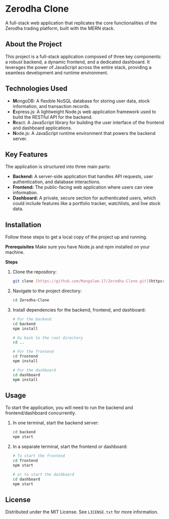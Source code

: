 # Zerodha Clone

A full-stack web application that replicates the core functionalities of the Zerodha trading platform, built with the MERN stack.

## About the Project

This project is a full-stack application composed of three key components: a robust backend, a dynamic frontend, and a dedicated dashboard. It leverages the power of JavaScript across the entire stack, providing a seamless development and runtime environment.

## Technologies Used

* **M**ongoDB: A flexible NoSQL database for storing user data, stock information, and transaction records.
* **E**xpress.js: A lightweight Node.js web application framework used to build the RESTful API for the backend.
* **R**eact: A JavaScript library for building the user interface of the frontend and dashboard applications.
* **N**ode.js: A JavaScript runtime environment that powers the backend server.

## Key Features

The application is structured into three main parts:

* **Backend:** A server-side application that handles API requests, user authentication, and database interactions.
* **Frontend:** The public-facing web application where users can view information.
* **Dashboard:** A private, secure section for authenticated users, which could include features like a portfolio tracker, watchlists, and live stock data.

## Installation
Follow these steps to get a local copy of the project up and running.

**Prerequisites**
Make sure you have Node.js and npm installed on your machine.

**Steps**

1.  Clone the repository:
    ```bash
    git clone [https://github.com/Mangalam-17/Zerodha-Clone.git](https://github.com/Mangalam-17/Zerodha-Clone.git)
    ```

2.  Navigate to the project directory:
    ```bash
    cd Zerodha-Clone
    ```

3.  Install dependencies for the backend, frontend, and dashboard:
    ```bash
    # For the backend
    cd backend
    npm install
    
    # Go back to the root directory
    cd ..
    
    # For the frontend
    cd frontend
    npm install
    
    # For the dashboard
    cd dashboard
    npm install
    ```

## Usage

To start the application, you will need to run the backend and frontend/dashboard concurrently.

1.  In one terminal, start the backend server:
    ```bash
    cd backend
    npm start
    ```

2.  In a separate terminal, start the frontend or dashboard:
    ```bash
    # To start the frontend
    cd frontend
    npm start
    
    # or to start the dashboard
    cd dashboard
    npm start
    ```

## License
Distributed under the MIT License. See `LICENSE.txt` for more information.
